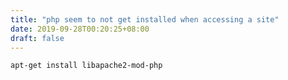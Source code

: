 ```yaml
---
title: "php seem to not get installed when accessing a site"
date: 2019-09-28T00:20:25+08:00
draft: false
---
```


```
apt-get install libapache2-mod-php
```
